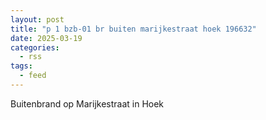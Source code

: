 ```yaml
---
layout: post
title: "p 1 bzb-01 br buiten marijkestraat hoek 196632"
date: 2025-03-19
categories: 
  - rss
tags: 
  - feed
---
```


Buitenbrand op Marijkestraat in Hoek
